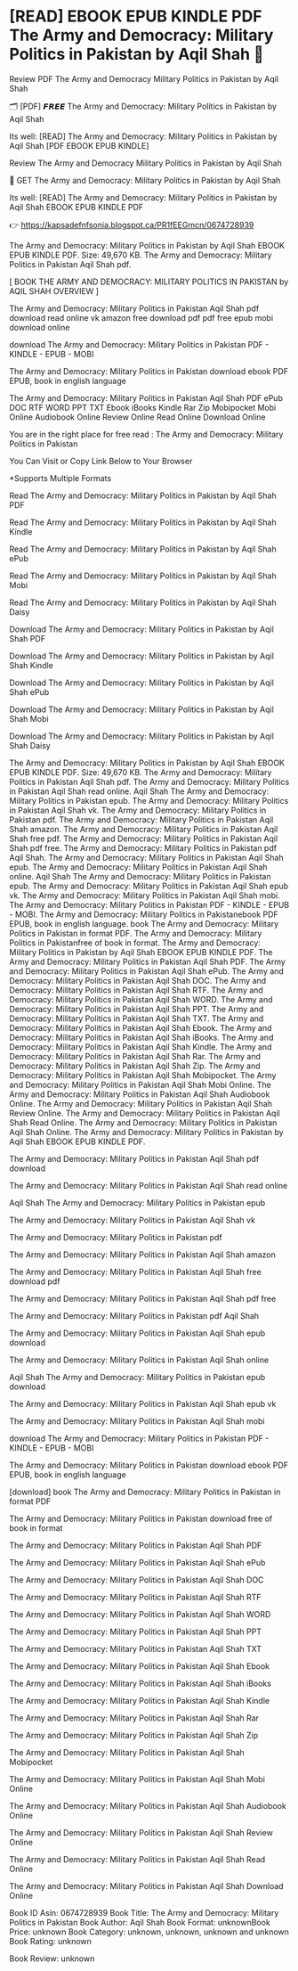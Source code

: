 # [READ] EBOOK EPUB KINDLE PDF The Army and Democracy: Military Politics in Pakistan by  Aqil Shah 🧡
Review PDF The Army and Democracy Military Politics in Pakistan by Aqil Shah

🗂️ [PDF] 𝙁𝙍𝙀𝙀 The Army and Democracy: Military Politics in Pakistan by Aqil Shah

Its well: [READ] The Army and Democracy: Military Politics in Pakistan by Aqil Shah [PDF EBOOK EPUB KINDLE]


Review The Army and Democracy Military Politics in Pakistan by Aqil Shah

🧡 GET The Army and Democracy: Military Politics in Pakistan by Aqil Shah

Its well: [READ] The Army and Democracy: Military Politics in Pakistan by Aqil Shah EBOOK EPUB KINDLE PDF



👉 https://kapsadefnfsonia.blogspot.ca/PR1fEEGmcn/0674728939



The Army and Democracy: Military Politics in Pakistan by Aqil Shah EBOOK EPUB KINDLE PDF. Size: 49,670 KB. The Army and Democracy: Military Politics in Pakistan Aqil Shah pdf.

[ BOOK THE ARMY AND DEMOCRACY: MILITARY POLITICS IN PAKISTAN by AQIL SHAH OVERVIEW ]

The Army and Democracy: Military Politics in Pakistan Aqil Shah pdf download read online vk amazon free download pdf pdf free epub mobi download online

download The Army and Democracy: Military Politics in Pakistan PDF - KINDLE - EPUB - MOBI

The Army and Democracy: Military Politics in Pakistan download ebook PDF EPUB, book in english language

The Army and Democracy: Military Politics in Pakistan Aqil Shah PDF ePub DOC RTF WORD PPT TXT Ebook iBooks Kindle Rar Zip Mobipocket Mobi Online Audiobook Online Review Online Read Online Download Online

You are in the right place for free read : The Army and Democracy: Military Politics in Pakistan

You Can Visit or Copy Link Below to Your Browser

*Supports Multiple Formats

Read The Army and Democracy: Military Politics in Pakistan by Aqil Shah PDF

Read The Army and Democracy: Military Politics in Pakistan by Aqil Shah Kindle

Read The Army and Democracy: Military Politics in Pakistan by Aqil Shah ePub

Read The Army and Democracy: Military Politics in Pakistan by Aqil Shah Mobi

Read The Army and Democracy: Military Politics in Pakistan by Aqil Shah Daisy

Download The Army and Democracy: Military Politics in Pakistan by Aqil Shah PDF

Download The Army and Democracy: Military Politics in Pakistan by Aqil Shah Kindle

Download The Army and Democracy: Military Politics in Pakistan by Aqil Shah ePub

Download The Army and Democracy: Military Politics in Pakistan by Aqil Shah Mobi

Download The Army and Democracy: Military Politics in Pakistan by Aqil Shah Daisy

The Army and Democracy: Military Politics in Pakistan by Aqil Shah EBOOK EPUB KINDLE PDF. Size: 49,670 KB. The Army and Democracy: Military Politics in Pakistan Aqil Shah pdf. The Army and Democracy: Military Politics in Pakistan Aqil Shah read online. Aqil Shah The Army and Democracy: Military Politics in Pakistan epub. The Army and Democracy: Military Politics in Pakistan Aqil Shah vk. The Army and Democracy: Military Politics in Pakistan pdf. The Army and Democracy: Military Politics in Pakistan Aqil Shah amazon. The Army and Democracy: Military Politics in Pakistan Aqil Shah free pdf. The Army and Democracy: Military Politics in Pakistan Aqil Shah pdf free. The Army and Democracy: Military Politics in Pakistan pdf Aqil Shah. The Army and Democracy: Military Politics in Pakistan Aqil Shah epub. The Army and Democracy: Military Politics in Pakistan Aqil Shah online. Aqil Shah The Army and Democracy: Military Politics in Pakistan epub. The Army and Democracy: Military Politics in Pakistan Aqil Shah epub vk. The Army and Democracy: Military Politics in Pakistan Aqil Shah mobi. The Army and Democracy: Military Politics in Pakistan PDF - KINDLE - EPUB - MOBI. The Army and Democracy: Military Politics in Pakistanebook PDF EPUB, book in english language. book The Army and Democracy: Military Politics in Pakistan in format PDF. The Army and Democracy: Military Politics in Pakistanfree of book in format. The Army and Democracy: Military Politics in Pakistan by Aqil Shah EBOOK EPUB KINDLE PDF. The Army and Democracy: Military Politics in Pakistan Aqil Shah PDF. The Army and Democracy: Military Politics in Pakistan Aqil Shah ePub. The Army and Democracy: Military Politics in Pakistan Aqil Shah DOC. The Army and Democracy: Military Politics in Pakistan Aqil Shah RTF. The Army and Democracy: Military Politics in Pakistan Aqil Shah WORD. The Army and Democracy: Military Politics in Pakistan Aqil Shah PPT. The Army and Democracy: Military Politics in Pakistan Aqil Shah TXT. The Army and Democracy: Military Politics in Pakistan Aqil Shah Ebook. The Army and Democracy: Military Politics in Pakistan Aqil Shah iBooks. The Army and Democracy: Military Politics in Pakistan Aqil Shah Kindle. The Army and Democracy: Military Politics in Pakistan Aqil Shah Rar. The Army and Democracy: Military Politics in Pakistan Aqil Shah Zip. The Army and Democracy: Military Politics in Pakistan Aqil Shah Mobipocket. The Army and Democracy: Military Politics in Pakistan Aqil Shah Mobi Online. The Army and Democracy: Military Politics in Pakistan Aqil Shah Audiobook Online. The Army and Democracy: Military Politics in Pakistan Aqil Shah Review Online. The Army and Democracy: Military Politics in Pakistan Aqil Shah Read Online. The Army and Democracy: Military Politics in Pakistan Aqil Shah Online. The Army and Democracy: Military Politics in Pakistan by Aqil Shah EBOOK EPUB KINDLE PDF.

The Army and Democracy: Military Politics in Pakistan Aqil Shah pdf download

The Army and Democracy: Military Politics in Pakistan Aqil Shah read online

Aqil Shah The Army and Democracy: Military Politics in Pakistan epub

The Army and Democracy: Military Politics in Pakistan Aqil Shah vk

The Army and Democracy: Military Politics in Pakistan pdf

The Army and Democracy: Military Politics in Pakistan Aqil Shah amazon

The Army and Democracy: Military Politics in Pakistan Aqil Shah free download pdf

The Army and Democracy: Military Politics in Pakistan Aqil Shah pdf free

The Army and Democracy: Military Politics in Pakistan pdf Aqil Shah

The Army and Democracy: Military Politics in Pakistan Aqil Shah epub download

The Army and Democracy: Military Politics in Pakistan Aqil Shah online

Aqil Shah The Army and Democracy: Military Politics in Pakistan epub download

The Army and Democracy: Military Politics in Pakistan Aqil Shah epub vk

The Army and Democracy: Military Politics in Pakistan Aqil Shah mobi

download The Army and Democracy: Military Politics in Pakistan PDF - KINDLE - EPUB - MOBI

The Army and Democracy: Military Politics in Pakistan download ebook PDF EPUB, book in english language

[download] book The Army and Democracy: Military Politics in Pakistan in format PDF

The Army and Democracy: Military Politics in Pakistan download free of book in format

The Army and Democracy: Military Politics in Pakistan Aqil Shah PDF

The Army and Democracy: Military Politics in Pakistan Aqil Shah ePub

The Army and Democracy: Military Politics in Pakistan Aqil Shah DOC

The Army and Democracy: Military Politics in Pakistan Aqil Shah RTF

The Army and Democracy: Military Politics in Pakistan Aqil Shah WORD

The Army and Democracy: Military Politics in Pakistan Aqil Shah PPT

The Army and Democracy: Military Politics in Pakistan Aqil Shah TXT

The Army and Democracy: Military Politics in Pakistan Aqil Shah Ebook

The Army and Democracy: Military Politics in Pakistan Aqil Shah iBooks

The Army and Democracy: Military Politics in Pakistan Aqil Shah Kindle

The Army and Democracy: Military Politics in Pakistan Aqil Shah Rar

The Army and Democracy: Military Politics in Pakistan Aqil Shah Zip

The Army and Democracy: Military Politics in Pakistan Aqil Shah Mobipocket

The Army and Democracy: Military Politics in Pakistan Aqil Shah Mobi Online

The Army and Democracy: Military Politics in Pakistan Aqil Shah Audiobook Online

The Army and Democracy: Military Politics in Pakistan Aqil Shah Review Online

The Army and Democracy: Military Politics in Pakistan Aqil Shah Read Online

The Army and Democracy: Military Politics in Pakistan Aqil Shah Download Online

Book ID Asin: 0674728939
Book Title: The Army and Democracy: Military Politics in Pakistan
Book Author: Aqil Shah
Book Format: unknownBook Price: unknown
Book Category: unknown, unknown, unknown and unknown
Book Rating: unknown

Book Review: unknown

